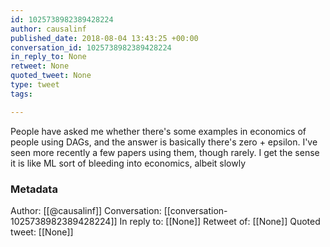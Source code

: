 ```yaml
---
id: 1025738982389428224
author: causalinf
published_date: 2018-08-04 13:43:25 +00:00
conversation_id: 1025738982389428224
in_reply_to: None
retweet: None
quoted_tweet: None
type: tweet
tags:

---
```


People have asked me whether there's some examples in economics of people using DAGs, and the answer is basically there's zero + epsilon.  I've seen more recently a few papers using them, though rarely. I get the sense it is like ML sort of bleeding into economics, albeit slowly

### Metadata

Author: [[@causalinf]]
Conversation: [[conversation-1025738982389428224]]
In reply to: [[None]]
Retweet of: [[None]]
Quoted tweet: [[None]]
